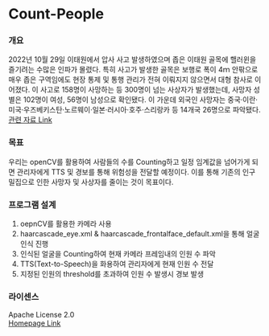 # Count-People 

### 개요
2022년 10월 29일 이태원에서 압사 사고 발생하였으며 좁은 이태원 골목에 핼러윈을 즐기려는 수많은 인파가 몰렸다. 특히 사고가 발생한 골목은 보행로 폭이 4ｍ 안팎으로 매우 좁은 구역임에도 현장 통제 및 통행 관리가 전혀 이뤄지지 않으면서 대형 참사로 이어졌다. 이 사고로 158명이 사망하는 등 300명이 넘는 사상자가 발생했는데, 사망자 성별은 102명이 여성, 56명이 남성으로 확인됐다. 이 가운데 외국인 사망자는 중국·이란·미국·우즈베키스탄·노르웨이·일본·러시아·호주·스리랑카 등 14개국 26명으로 파악됐다.   
[관련 자료 Link](https://terms.naver.com/entry.naver?docId=6637399&cid=43667&categoryId=43667, "관련 자료")

### 목표
우리는 openCV를 활용하여 사람들의 수를 Counting하고 일정 임계값을 넘어가게 되면 관리자에게 TTS 및 경보를 통해 위험성을 전달할 예정이다. 이를 통해 기존의 인구 밀집으로 인한 사망자 및 사상자를 줄이는 것이 목표이다.

### 프로그램 설계
1. oepnCV를 활용한 카메라 사용
2. haarcascade_eye.xml & haarcascade_frontalface_default.xml을 통해 얼굴 인식 진행
3. 인식된 얼굴을 Counting하여 현재 카메라 프레임내의 인원 수 파악
4. TTS(Text-to-Speech)을 화용하여 관리자에게 현재 인원 수 전달 
5. 지정된 인원의 threshold를 초과하여 인원 수 발생시 경보 발생

### 라이센스
Apache License 2.0   
[Homepage Link](https://www.apache.org/licenses/LICENSE-2.0, "홈페이지")
